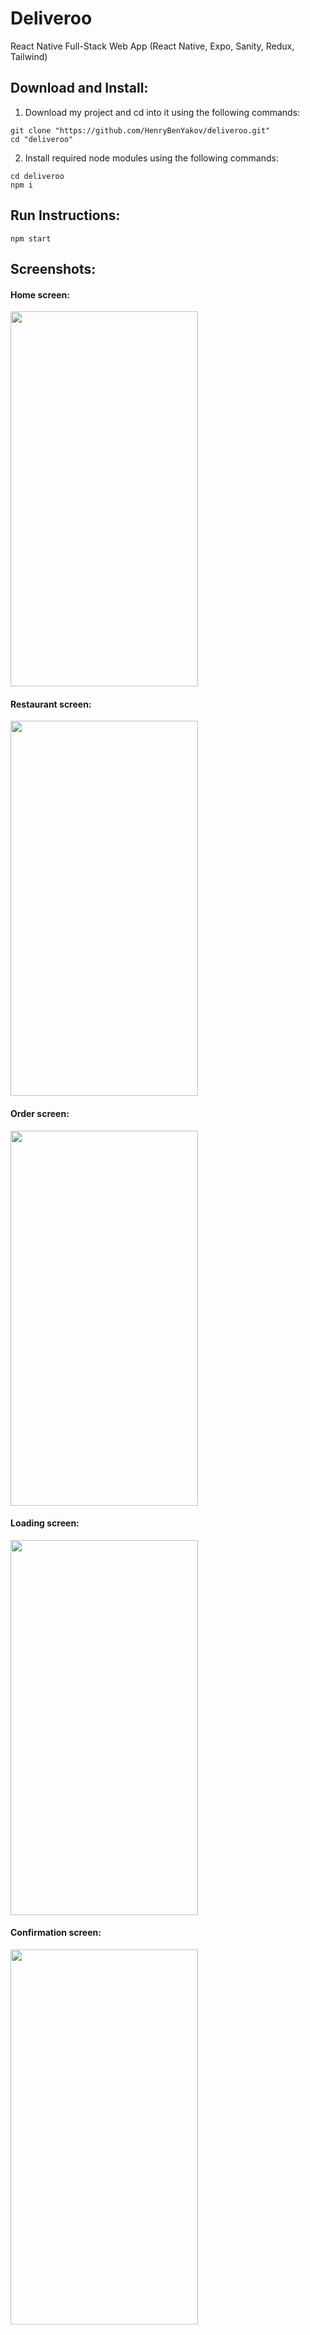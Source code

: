 # Deliveroo
React Native Full-Stack Web App (React Native, Expo, Sanity, Redux, Tailwind)

## Download and Install:
1. Download my project and cd into it using the following commands:
```
git clone "https://github.com/HenryBenYakov/deliveroo.git"
cd "deliveroo"
```
2. Install required node modules using the following commands:
```
cd deliveroo
npm i
```

## Run Instructions:
```
npm start
```

## Screenshots:
#### Home screen:
<img src="https://user-images.githubusercontent.com/95698861/202778666-c0031304-4021-411d-a3fc-45074f98f67e.PNG" width="300" height="600" />

#### Restaurant screen:
<img src="https://user-images.githubusercontent.com/95698861/202778805-bd457deb-d112-4c1e-b82d-1b24a4c46eba.PNG" width="300" height="600" />

#### Order screen:
<img src="https://user-images.githubusercontent.com/95698861/202778868-90daf823-dbfa-41c7-a6e3-bba524c4b39c.PNG" width="300" height="600" />

#### Loading screen:
<img src="https://user-images.githubusercontent.com/95698861/202778929-f1994311-ec67-46bd-a896-65fb6a5bcdca.PNG" width="300" height="600" />

#### Confirmation screen:
<img src="https://user-images.githubusercontent.com/95698861/202779142-4755a3e9-e1a3-4b6d-9a4e-38350a5f4862.PNG" width="300" height="600" />
